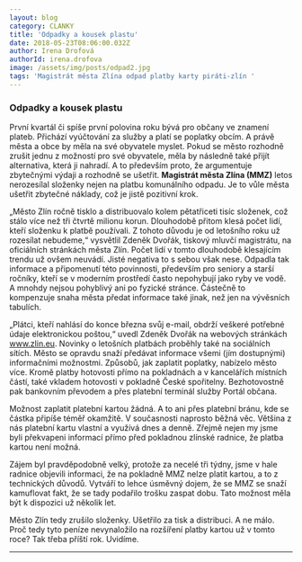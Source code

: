 ```yaml
---
layout: blog
category: CLANKY
title: 'Odpadky a kousek plastu'
date: 2018-05-23T08:06:00.032Z
author: Irena Drofová
authorId: irena.drofova
image: /assets/img/posts/odpad2.jpg   
tags: 'Magistrát města Zlína odpad platby karty piráti-zlín '
---
```

### Odpadky a kousek plastu

První kvartál či spíše první polovina roku bývá pro občany ve znamení plateb. 
Přichází vyúčtování za služby a platí se poplatky obcím. A právě města a obce by měla na své obyvatele myslet. 
Pokud se město rozhodně zrušit jednu z možností pro své obyvatele, měla by následně také přijít alternativa, která ji nahradí. 
A to především proto, že argumentuje zbytečnými výdaji a rozhodně se ušetřit. 
**Magistrát města Zlína (MMZ)** letos nerozesílal složenky nejen na platbu komunálního odpadu. 
Je to vůle města ušetřit zbytečné náklady, což je jistě pozitivní krok.

„Město Zlín ročně tisklo a distribuovalo kolem pětatřiceti tisíc složenek, což stálo více než tři čtvrtě milionu korun. 
Dlouhodobě přitom klesá počet lidí, kteří složenku k platbě používali. 
Z tohoto důvodu je od letošního roku už rozesílat nebudeme,“ vysvětlil Zdeněk Dvořák, tiskový mluvčí magistrátu, na oficiálních stránkách města Zlín. 
Počet lidí v tomto dlouhodobě klesajícím trendu už ovšem neuvádí.
Jisté negativa to s sebou však nese. Odpadla tak informace a připomenutí této povinnosti, především pro seniory a starší ročníky, kteří se v moderním prostředí často nepohybují jako ryby ve vodě. 
A mnohdy nejsou pohyblivý ani po fyzické stránce. Částečně to kompenzuje snaha města předat informace také jinak, než jen na vývěsních tabulích. 

„Plátci, kteří nahlásí do konce března svůj e-mail, obdrží veškeré potřebné údaje elektronickou poštou,“ uvedl Zdeněk Dvořák na webových stránkách www.zlin.eu. Novinky o letošních platbách proběhly také na sociálních sítích. 
Město se opravdu snaží předávat informace všemi (jím dostupnými) informačními možnostmi.
Způsobů, jak zaplatit poplatky, nabízelo město více. Kromě platby hotovosti přímo na pokladnách a v kancelářích místních částí, také vkladem hotovosti v pokladně České spořitelny. Bezhotovostně pak bankovním převodem a přes platební terminál služby Portál občana. 

Možnost zaplatit platební kartou žádná. A to ani přes platební bránu, kde se částka připíše téměř okamžitě. 
V současnosti naprosto běžná věc. Většina z nás platební kartu vlastní a využívá dnes a denně. 
Zřejmě nejen my jsme byli překvapeni informací přímo před pokladnou zlínské radnice, že platba kartou není možná. 
 
Zájem byl pravděpodobně velký, protože za necelé tři týdny, jsme v hale radnice objevili informaci, že na pokladně MMZ nelze platit kartou, a to z technických důvodů. Vytváří to lehce úsměvný dojem, že se MMZ se snaží kamuflovat fakt, že se tady podařilo trošku zaspat dobu. Tato možnost měla být k dispozici už několik let.
 

Město Zlín tedy zrušilo složenky. Ušetřilo za tisk a distribuci. A ne málo. Proč tedy tyto peníze nevynaložilo na rozšíření platby kartou už v tomto roce? Tak třeba příští rok. Uvidíme.


- - -

